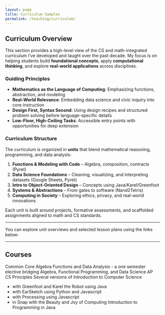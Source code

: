 ```yaml
---
layout: page
title: Curriculum Samples
permalink: /teaching/curriculum/
---
```

## Curriculum Overview

This section provides a high-level view of the CS and math-integrated curriculum I’ve developed and taught over the past decade. My focus is on helping students build **foundational concepts**, apply **computational thinking**, and explore **real-world applications** across disciplines.

### Guiding Principles
- **Mathematics as the Language of Computing**: Emphasizing functions, abstraction, and modeling
- **Real-World Relevance**: Embedding data science and civic inquiry into core instruction
- **Design First, Syntax Second**: Using design recipes and structured problem solving before language-specific details
- **Low-Floor, High-Ceiling Tasks**: Accessible entry points with opportunities for deep extension

### Curriculum Structure
The curriculum is organized in **units** that blend mathematical reasoning, programming, and data analysis:

1. **Functions & Modeling with Code** – Algebra, composition, contracts (Pyret)
2. **Data Science Foundations** – Cleaning, visualizing, and interpreting datasets (Google Sheets, Pyret)
3. **Intro to Object-Oriented Design** – Concepts using Java/Karel/Greenfoot
4. **Systems & Abstractions** – From gates to software (Nand2Tetris)
5. **Computing in Society** – Exploring ethics, privacy, and real-world innovations

Each unit is built around projects, formative assessments, and scaffolded assignments aligned to math and CS standards.

---
You can explore unit overviews and selected lesson plans using the links below:

---
## Courses
Common Core Algebra
Functions and Data Analysis - a one semester elective bridging Algebra, Functional Programming, and Data Science
AP CS Principles
Several versions of Introduction to Computer Science
 - with Greenfoot and Karel the Robot using Java
 - with EarSketch using Python and Javascript
 - with Processing using Javascript
 - in Snap with the Beauty and Joy of Computing
Introduction to Programming in Java

